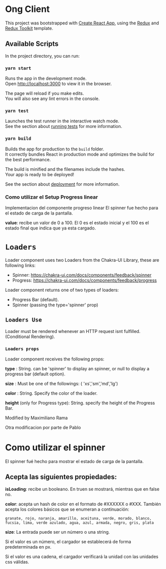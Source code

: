 # Ong Client

This project was bootstrapped with [Create React App](https://github.com/facebook/create-react-app), using the [Redux](https://redux.js.org/) and [Redux Toolkit](https://redux-toolkit.js.org/) template.

## Available Scripts

In the project directory, you can run:

### `yarn start`

Runs the app in the development mode.<br />
Open [http://localhost:3000](http://localhost:3000) to view it in the browser.

The page will reload if you make edits.<br />
You will also see any lint errors in the console.

### `yarn test`

Launches the test runner in the interactive watch mode.<br />
See the section about [running tests](https://facebook.github.io/create-react-app/docs/running-tests) for more information.

### `yarn build`

Builds the app for production to the `build` folder.<br />
It correctly bundles React in production mode and optimizes the build for the best performance.

The build is minified and the filenames include the hashes.<br />
Your app is ready to be deployed!

See the section about [deployment](https://facebook.github.io/create-react-app/docs/deployment) for more information.

### Como utilizar el Setup Progress linear
Implementacion del componente progreso linear
El spinner fue hecho para el estado de carga de la pantalla.

**value**: recibe un valor de 0 a 100. El 0 es el estado inicial y el 100 es el estado final que indica que ya esta cargado.

# `Loaders`

Loader component uses two Loaders from the Chakra-UI Library, these are following links:

- Spinner: https://chakra-ui.com/docs/components/feedback/spinner
- Progress: https://chakra-ui.com/docs/components/feedback/progress

Loader component returns one of two types of loaders:

- Progress Bar (default).
- Spinner (passing the type='spinner' prop)

## `Loaders Use`

Loader must be rendered whenever an HTTP request isnt fulfilled. (Conditional Rendering).

### `Loaders props`

Loader component receives the following props:

**type** : String. can be 'spinner' to display an spinner, or null to display a progress bar (default option).

**size** : Must be one of the followings: ( 'xs','sm','md','lg')

**color** : String. Specify the color of the loader.

**height** (only for Progress type): String. specify the height of the Progress Bar.

Modified by Maximiliano Rama

Otra modificacion por parte de Pablo

# Como utilizar el spinner

El spinner fué hecho para mostrar el estado de carga de la pantalla.

## Acepta las siguientes propiedades:

**isLoading**: recibe un booleano. En truen se mostrará, mientras que en false no.

**color**: acepta un hash de color en el formato de #XXXXXX o #XXX. También acepta los colores básicos que se enumeran a continuación:

```
granate, rojo, naranja, amarillo, aceituna, verde, morado, blanco, fucsia, lima, verde azulado, agua, azul, armada, negro, gris, plata
```

**size**:
La entrada puede ser un número o una string.

Si el valor es un número, el cargador se establecerá de forma predeterminada en px.

Si el valor es una cadena, el cargador verificará la unidad con las unidades css válidas.
